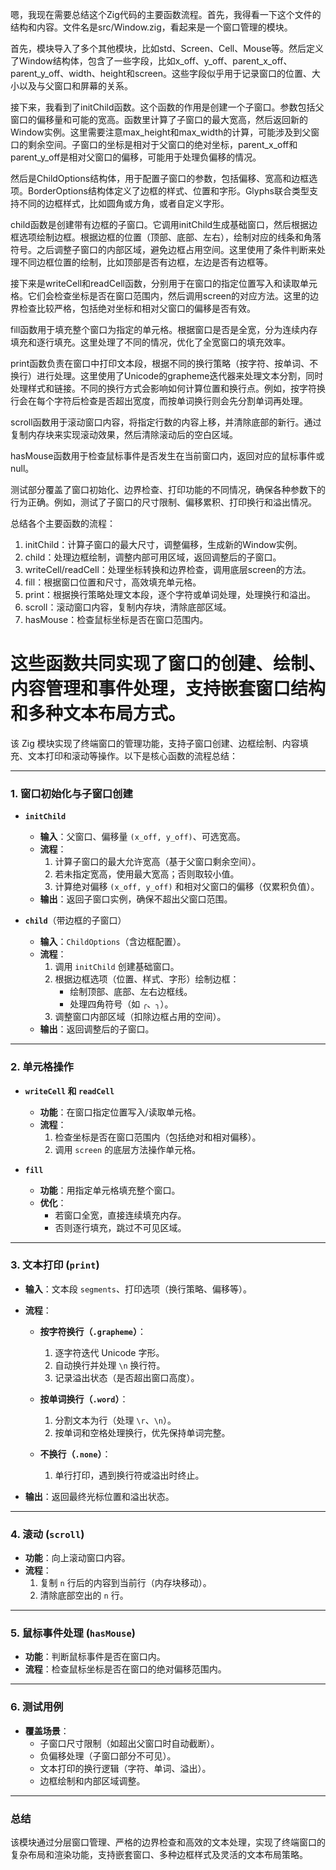 嗯，我现在需要总结这个Zig代码的主要函数流程。首先，我得看一下这个文件的结构和内容。文件名是src/Window.zig，看起来是一个窗口管理的模块。

首先，模块导入了多个其他模块，比如std、Screen、Cell、Mouse等。然后定义了Window结构体，包含了一些字段，比如x_off、y_off、parent_x_off、parent_y_off、width、height和screen。这些字段似乎用于记录窗口的位置、大小以及与父窗口和屏幕的关系。

接下来，我看到了initChild函数。这个函数的作用是创建一个子窗口。参数包括父窗口的偏移量和可能的宽高。函数里计算了子窗口的最大宽高，然后返回新的Window实例。这里需要注意max_height和max_width的计算，可能涉及到父窗口的剩余空间。子窗口的坐标是相对于父窗口的绝对坐标，parent_x_off和parent_y_off是相对父窗口的偏移，可能用于处理负偏移的情况。

然后是ChildOptions结构体，用于配置子窗口的参数，包括偏移、宽高和边框选项。BorderOptions结构体定义了边框的样式、位置和字形。Glyphs联合类型支持不同的边框样式，比如圆角或方角，或者自定义字形。

child函数是创建带有边框的子窗口。它调用initChild生成基础窗口，然后根据边框选项绘制边框。根据边框的位置（顶部、底部、左右），绘制对应的线条和角落符号。之后调整子窗口的内部区域，避免边框占用空间。这里使用了条件判断来处理不同边框位置的绘制，比如顶部是否有边框，左边是否有边框等。

接下来是writeCell和readCell函数，分别用于在窗口的指定位置写入和读取单元格。它们会检查坐标是否在窗口范围内，然后调用screen的对应方法。这里的边界检查比较严格，包括绝对坐标和相对父窗口的偏移是否有效。

fill函数用于填充整个窗口为指定的单元格。根据窗口是否是全宽，分为连续内存填充和逐行填充。这里处理了不同的情况，优化了全宽窗口的填充效率。

print函数负责在窗口中打印文本段，根据不同的换行策略（按字符、按单词、不换行）进行处理。这里使用了Unicode的grapheme迭代器来处理文本分割，同时处理样式和链接。不同的换行方式会影响如何计算位置和换行点。例如，按字符换行会在每个字符后检查是否超出宽度，而按单词换行则会先分割单词再处理。

scroll函数用于滚动窗口内容，将指定行数的内容上移，并清除底部的新行。通过复制内存块来实现滚动效果，然后清除滚动后的空白区域。

hasMouse函数用于检查鼠标事件是否发生在当前窗口内，返回对应的鼠标事件或null。

测试部分覆盖了窗口初始化、边界检查、打印功能的不同情况，确保各种参数下的行为正确。例如，测试了子窗口的尺寸限制、偏移累积、打印换行和溢出情况。

总结各个主要函数的流程：

1. initChild：计算子窗口的最大尺寸，调整偏移，生成新的Window实例。
2. child：处理边框绘制，调整内部可用区域，返回调整后的子窗口。
3. writeCell/readCell：处理坐标转换和边界检查，调用底层screen的方法。
4. fill：根据窗口位置和尺寸，高效填充单元格。
5. print：根据换行策略处理文本段，逐个字符或单词处理，处理换行和溢出。
6. scroll：滚动窗口内容，复制内存块，清除底部区域。
7. hasMouse：检查鼠标坐标是否在窗口范围内。

这些函数共同实现了窗口的创建、绘制、内容管理和事件处理，支持嵌套窗口结构和多种文本布局方式。
================================================
该 Zig 模块实现了终端窗口的管理功能，支持子窗口创建、边框绘制、内容填充、文本打印和滚动等操作。以下是核心函数的流程总结：

---

### **1. 窗口初始化与子窗口创建**
- **`initChild`**  
  - **输入**：父窗口、偏移量 `(x_off, y_off)`、可选宽高。  
  - **流程**：  
    1. 计算子窗口的最大允许宽高（基于父窗口剩余空间）。  
    2. 若未指定宽高，使用最大宽高；否则取较小值。  
    3. 计算绝对偏移 `(x_off, y_off)` 和相对父窗口的偏移（仅累积负值）。  
  - **输出**：返回子窗口实例，确保不超出父窗口范围。

- **`child`**（带边框的子窗口）  
  - **输入**：`ChildOptions`（含边框配置）。  
  - **流程**：  
    1. 调用 `initChild` 创建基础窗口。  
    2. 根据边框选项（位置、样式、字形）绘制边框：  
       - 绘制顶部、底部、左右边框线。  
       - 处理四角符号（如 `╭`、`╮`）。  
    3. 调整窗口内部区域（扣除边框占用的空间）。  
  - **输出**：返回调整后的子窗口。

---

### **2. 单元格操作**
- **`writeCell` 和 `readCell`**  
  - **功能**：在窗口指定位置写入/读取单元格。  
  - **流程**：  
    1. 检查坐标是否在窗口范围内（包括绝对和相对偏移）。  
    2. 调用 `screen` 的底层方法操作单元格。

- **`fill`**  
  - **功能**：用指定单元格填充整个窗口。  
  - **优化**：  
    - 若窗口全宽，直接连续填充内存。  
    - 否则逐行填充，跳过不可见区域。

---

### **3. 文本打印 (`print`)**  
- **输入**：文本段 `segments`、打印选项（换行策略、偏移等）。  
- **流程**：  
  - **按字符换行（`.grapheme`）**：  
    1. 逐字符迭代 Unicode 字形。  
    2. 自动换行并处理 `\n` 换行符。  
    3. 记录溢出状态（是否超出窗口高度）。  

  - **按单词换行（`.word`）**：  
    1. 分割文本为行（处理 `\r`、`\n`）。  
    2. 按单词和空格处理换行，优先保持单词完整。  

  - **不换行（`.none`）**：  
    1. 单行打印，遇到换行符或溢出时终止。  

- **输出**：返回最终光标位置和溢出状态。

---

### **4. 滚动 (`scroll`)**  
- **功能**：向上滚动窗口内容。  
- **流程**：  
  1. 复制 `n` 行后的内容到当前行（内存块移动）。  
  2. 清除底部空出的 `n` 行。  

---

### **5. 鼠标事件处理 (`hasMouse`)**  
- **功能**：判断鼠标事件是否在窗口内。  
- **流程**：检查鼠标坐标是否在窗口的绝对偏移范围内。

---

### **6. 测试用例**  
- **覆盖场景**：  
  - 子窗口尺寸限制（如超出父窗口时自动截断）。  
  - 负偏移处理（子窗口部分不可见）。  
  - 文本打印的换行逻辑（字符、单词、溢出）。  
  - 边框绘制和内部区域调整。  

---

### **总结**  
该模块通过分层窗口管理、严格的边界检查和高效的文本处理，实现了终端窗口的复杂布局和渲染功能，支持嵌套窗口、多种边框样式及灵活的文本布局策略。